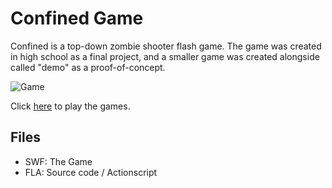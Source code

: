 # Confined Game

Confined is a top-down zombie shooter flash game. 
The game was created in high school as a final project, and a smaller game was created alongside called "demo" as a proof-of-concept.

![Game](https://raw.github.com/hazzelnut/Confined-Game/master/game.png)

Click [here](http://hazzelnut.github.io/Confined-Game/) to play the games.

## Files
* SWF: The Game
* FLA: Source code / Actionscript
	
